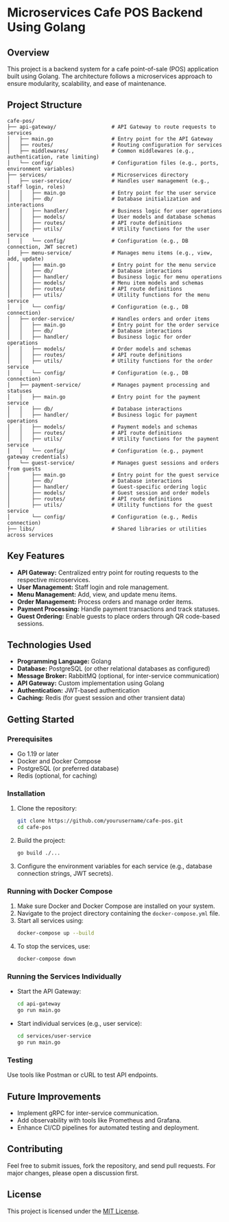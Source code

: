 # Microservices Cafe POS Backend Using Golang

## Overview
This project is a backend system for a cafe point-of-sale (POS) application built using Golang. The architecture follows a microservices approach to ensure modularity, scalability, and ease of maintenance.

## Project Structure
```plaintext
cafe-pos/
├── api-gateway/                  # API Gateway to route requests to services
│   ├── main.go                   # Entry point for the API Gateway
│   ├── routes/                   # Routing configuration for services
│   ├── middlewares/              # Common middlewares (e.g., authentication, rate limiting)
│   └── config/                   # Configuration files (e.g., ports, environment variables)
├── services/                     # Microservices directory
│   ├── user-service/             # Handles user management (e.g., staff login, roles)
│   │   ├── main.go               # Entry point for the user service
│   │   ├── db/                   # Database initialization and interactions
│   │   ├── handler/              # Business logic for user operations
│   │   ├── models/               # User models and database schemas
│   │   ├── routes/               # API route definitions
│   │   ├── utils/                # Utility functions for the user service
│   │   └── config/               # Configuration (e.g., DB connection, JWT secret)
│   ├── menu-service/             # Manages menu items (e.g., view, add, update)
│   │   ├── main.go               # Entry point for the menu service
│   │   ├── db/                   # Database interactions
│   │   ├── handler/              # Business logic for menu operations
│   │   ├── models/               # Menu item models and schemas
│   │   ├── routes/               # API route definitions
│   │   ├── utils/                # Utility functions for the menu service
│   │   └── config/               # Configuration (e.g., DB connection)
│   ├── order-service/            # Handles orders and order items
│   │   ├── main.go               # Entry point for the order service
│   │   ├── db/                   # Database interactions
│   │   ├── handler/              # Business logic for order operations
│   │   ├── models/               # Order models and schemas
│   │   ├── routes/               # API route definitions
│   │   ├── utils/                # Utility functions for the order service
│   │   └── config/               # Configuration (e.g., DB connection)
│   ├── payment-service/          # Manages payment processing and statuses
│   │   ├── main.go               # Entry point for the payment service
│   │   ├── db/                   # Database interactions
│   │   ├── handler/              # Business logic for payment operations
│   │   ├── models/               # Payment models and schemas
│   │   ├── routes/               # API route definitions
│   │   ├── utils/                # Utility functions for the payment service
│   │   └── config/               # Configuration (e.g., payment gateway credentials)
│   └── guest-service/            # Manages guest sessions and orders from guests
│       ├── main.go               # Entry point for the guest service
│       ├── db/                   # Database interactions
│       ├── handler/              # Guest-specific ordering logic
│       ├── models/               # Guest session and order models
│       ├── routes/               # API route definitions
│       ├── utils/                # Utility functions for the guest service
│       └── config/               # Configuration (e.g., Redis connection)
├── libs/                         # Shared libraries or utilities across services
```

## Key Features
- **API Gateway:** Centralized entry point for routing requests to the respective microservices.
- **User Management:** Staff login and role management.
- **Menu Management:** Add, view, and update menu items.
- **Order Management:** Process orders and manage order items.
- **Payment Processing:** Handle payment transactions and track statuses.
- **Guest Ordering:** Enable guests to place orders through QR code-based sessions.

## Technologies Used
- **Programming Language:** Golang
- **Database:** PostgreSQL (or other relational databases as configured)
- **Message Broker:** RabbitMQ (optional, for inter-service communication)
- **API Gateway:** Custom implementation using Golang
- **Authentication:** JWT-based authentication
- **Caching:** Redis (for guest session and other transient data)

## Getting Started
### Prerequisites
- Go 1.19 or later
- Docker and Docker Compose
- PostgreSQL (or preferred database)
- Redis (optional, for caching)

### Installation
1. Clone the repository:
   ```bash
   git clone https://github.com/yourusername/cafe-pos.git
   cd cafe-pos
   ```
2. Build the project:
   ```bash
   go build ./...
   ```
3. Configure the environment variables for each service (e.g., database connection strings, JWT secrets).

### Running with Docker Compose
1. Make sure Docker and Docker Compose are installed on your system.
2. Navigate to the project directory containing the `docker-compose.yml` file.
3. Start all services using:
   ```bash
   docker-compose up --build
   ```
4. To stop the services, use:
   ```bash
   docker-compose down
   ```

### Running the Services Individually
- Start the API Gateway:
  ```bash
  cd api-gateway
  go run main.go
  ```
- Start individual services (e.g., user service):
  ```bash
  cd services/user-service
  go run main.go
  ```

### Testing
Use tools like Postman or cURL to test API endpoints.

## Future Improvements
- Implement gRPC for inter-service communication.
- Add observability with tools like Prometheus and Grafana.
- Enhance CI/CD pipelines for automated testing and deployment.

## Contributing
Feel free to submit issues, fork the repository, and send pull requests. For major changes, please open a discussion first.

## License
This project is licensed under the [MIT License](LICENSE).

